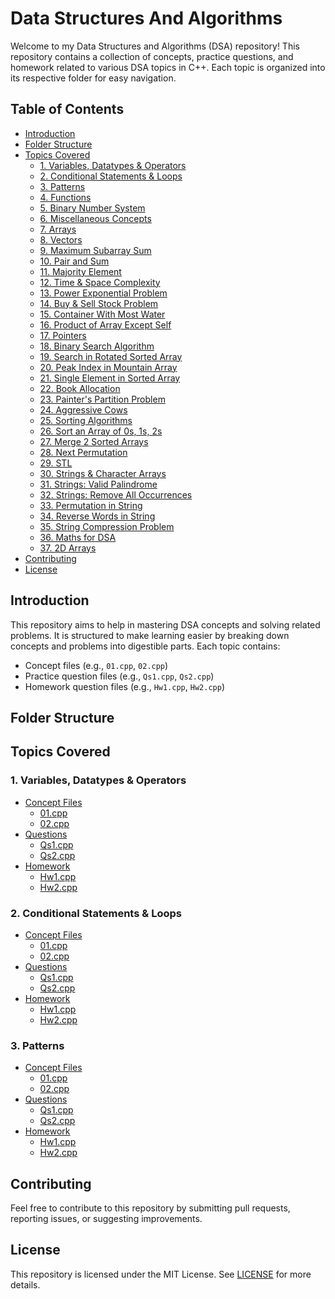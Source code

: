 # Data Structures And Algorithms

Welcome to my Data Structures and Algorithms (DSA) repository! This repository contains a collection of concepts, practice questions, and homework related to various DSA topics in C++. Each topic is organized into its respective folder for easy navigation.

## Table of Contents

- [Introduction](#introduction)
- [Folder Structure](#folder-structure)
- [Topics Covered](#topics-covered)
  - [1. Variables, Datatypes & Operators](#1-variables-datatypes-operators)
  - [2. Conditional Statements & Loops](#2-conditional-statements-loops)
  - [3. Patterns](#3-patterns)
  - [4. Functions](#4-functions)
  - [5. Binary Number System](#5-binary-number-system)
  - [6. Miscellaneous Concepts](#6-miscellaneous-concepts)
  - [7. Arrays](#7-arrays)
  - [8. Vectors](#8-vectors)
  - [9. Maximum Subarray Sum](#9-maximum-subarray-sum)
  - [10. Pair and Sum](#10-pair-and-sum)
  - [11. Majority Element](#11-majority-element)
  - [12. Time & Space Complexity](#12-time-space-complexity)
  - [13. Power Exponential Problem](#13-power-exponential-problem)
  - [14. Buy & Sell Stock Problem](#14-buy-sell-stock-problem)
  - [15. Container With Most Water](#15-container-with-most-water)
  - [16. Product of Array Except Self](#16-product-of-array-except-self)
  - [17. Pointers](#17-pointers)
  - [18. Binary Search Algorithm](#18-binary-search-algorithm)
  - [19. Search in Rotated Sorted Array](#19-search-in-rotated-sorted-array)
  - [20. Peak Index in Mountain Array](#20-peak-index-in-mountain-array)
  - [21. Single Element in Sorted Array](#21-single-element-in-sorted-array)
  - [22. Book Allocation](#22-book-allocation)
  - [23. Painter's Partition Problem](#23-painters-partition-problem)
  - [24. Aggressive Cows](#24-aggressive-cows)
  - [25. Sorting Algorithms](#25-sorting-algorithms)
  - [26. Sort an Array of 0s, 1s, 2s](#26-sort-an-array-of-0s-1s-2s)
  - [27. Merge 2 Sorted Arrays](#27-merge-2-sorted-arrays)
  - [28. Next Permutation](#28-next-permutation)
  - [29. STL](#29-stl)
  - [30. Strings & Character Arrays](#30-strings-character-arrays)
  - [31. Strings: Valid Palindrome](#31-strings-valid-palindrome)
  - [32. Strings: Remove All Occurrences](#32-strings-remove-all-occurrences)
  - [33. Permutation in String](#33-permutation-in-string)
  - [34. Reverse Words in String](#34-reverse-words-in-string)
  - [35. String Compression Problem](#35-string-compression-problem)
  - [36. Maths for DSA](#36-maths-for-dsa)
  - [37. 2D Arrays](#37-2d-arrays)
- [Contributing](#contributing)
- [License](#license)

## Introduction

This repository aims to help in mastering DSA concepts and solving related problems. It is structured to make learning easier by breaking down concepts and problems into digestible parts. Each topic contains:

- Concept files (e.g., `01.cpp`, `02.cpp`)
- Practice question files (e.g., `Qs1.cpp`, `Qs2.cpp`)
- Homework question files (e.g., `Hw1.cpp`, `Hw2.cpp`)

## Folder Structure


## Topics Covered

### 1. Variables, Datatypes & Operators
- [Concept Files](https://github.com/<username>/<repo-name>/tree/main/Variables_Datatypes_Operators/Concept)
  - [01.cpp](https://github.com/<username>/<repo-name>/blob/main/Variables_Datatypes_Operators/Concept/01.cpp)
  - [02.cpp](https://github.com/<username>/<repo-name>/blob/main/Variables_Datatypes_Operators/Concept/02.cpp)
- [Questions](https://github.com/<username>/<repo-name>/tree/main/Variables_Datatypes_Operators/Questions)
  - [Qs1.cpp](https://github.com/<username>/<repo-name>/blob/main/Variables_Datatypes_Operators/Questions/Qs1.cpp)
  - [Qs2.cpp](https://github.com/<username>/<repo-name>/blob/main/Variables_Datatypes_Operators/Questions/Qs2.cpp)
- [Homework](https://github.com/<username>/<repo-name>/tree/main/Variables_Datatypes_Operators/Homework)
  - [Hw1.cpp](https://github.com/<username>/<repo-name>/blob/main/Variables_Datatypes_Operators/Homework/Hw1.cpp)
  - [Hw2.cpp](https://github.com/<username>/<repo-name>/blob/main/Variables_Datatypes_Operators/Homework/Hw2.cpp)

### 2. Conditional Statements & Loops
- [Concept Files](https://github.com/<username>/<repo-name>/tree/main/ConditionalStatements_Loops/Concept)
  - [01.cpp](https://github.com/<username>/<repo-name>/blob/main/ConditionalStatements_Loops/Concept/01.cpp)
  - [02.cpp](https://github.com/<username>/<repo-name>/blob/main/ConditionalStatements_Loops/Concept/02.cpp)
- [Questions](https://github.com/<username>/<repo-name>/tree/main/ConditionalStatements_Loops/Questions)
  - [Qs1.cpp](https://github.com/<username>/<repo-name>/blob/main/ConditionalStatements_Loops/Questions/Qs1.cpp)
  - [Qs2.cpp](https://github.com/<username>/<repo-name>/blob/main/ConditionalStatements_Loops/Questions/Qs2.cpp)
- [Homework](https://github.com/<username>/<repo-name>/tree/main/ConditionalStatements_Loops/Homework)
  - [Hw1.cpp](https://github.com/<username>/<repo-name>/blob/main/ConditionalStatements_Loops/Homework/Hw1.cpp)
  - [Hw2.cpp](https://github.com/<username>/<repo-name>/blob/main/ConditionalStatements_Loops/Homework/Hw2.cpp)

### 3. Patterns
- [Concept Files](https://github.com/<username>/<repo-name>/tree/main/Patterns/Concept)
  - [01.cpp](https://github.com/<username>/<repo-name>/blob/main/Patterns/Concept/01.cpp)
  - [02.cpp](https://github.com/<username>/<repo-name>/blob/main/Patterns/Concept/02.cpp)
- [Questions](https://github.com/<username>/<repo-name>/tree/main/Patterns/Questions)
  - [Qs1.cpp](https://github.com/<username>/<repo-name>/blob/main/Patterns/Questions/Qs1.cpp)
  - [Qs2.cpp](https://github.com/<username>/<repo-name>/blob/main/Patterns/Questions/Qs2.cpp)
- [Homework](https://github.com/<username>/<repo-name>/tree/main/Patterns/Homework)
  - [Hw1.cpp](https://github.com/<username>/<repo-name>/blob/main/Patterns/Homework/Hw1.cpp)
  - [Hw2.cpp](https://github.com/<username>/<repo-name>/blob/main/Patterns/Homework/Hw2.cpp)

<!-- Repeat similarly for other topics -->

## Contributing

Feel free to contribute to this repository by submitting pull requests, reporting issues, or suggesting improvements.

## License

This repository is licensed under the MIT License. See [LICENSE](LICENSE) for more details.
